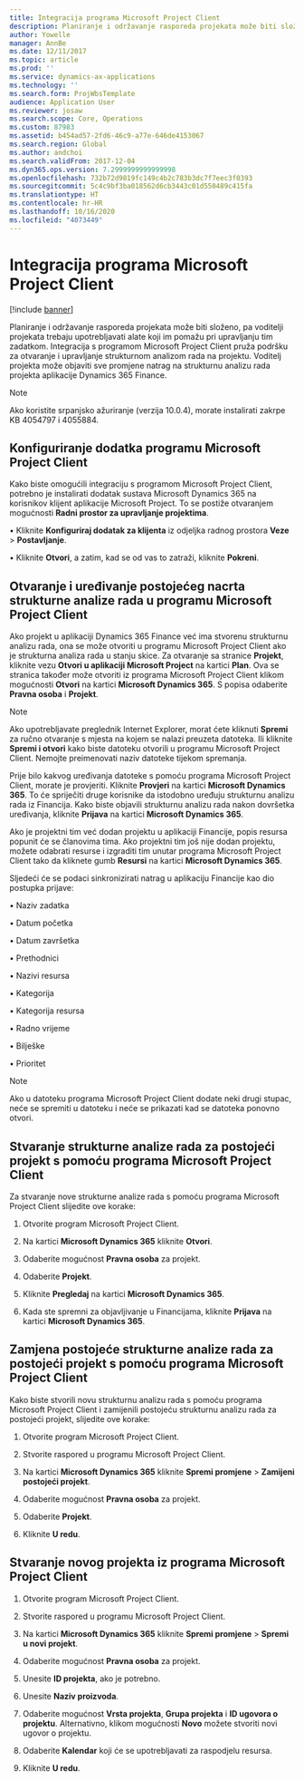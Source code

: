 ```yaml
---
title: Integracija programa Microsoft Project Client
description: Planiranje i održavanje rasporeda projekata može biti složeno, pa voditelji projekata trebaju upotrebljavati alate koji im pomažu pri upravljanju tim zadatkom. Integracija s programom Microsoft Project Client pruža podršku za otvaranje i upravljanje strukturnom analizom rada na projektu.
author: Yowelle
manager: AnnBe
ms.date: 12/11/2017
ms.topic: article
ms.prod: ''
ms.service: dynamics-ax-applications
ms.technology: ''
ms.search.form: ProjWbsTemplate
audience: Application User
ms.reviewer: josaw
ms.search.scope: Core, Operations
ms.custom: 87983
ms.assetid: b454ad57-2fd6-46c9-a77e-646de4153067
ms.search.region: Global
ms.author: andchoi
ms.search.validFrom: 2017-12-04
ms.dyn365.ops.version: 7.2999999999999998
ms.openlocfilehash: 732b72d9819fc149c4b2c783b3dc7f7eec3f0393
ms.sourcegitcommit: 5c4c9bf3ba018562d6cb3443c01d550489c415fa
ms.translationtype: HT
ms.contentlocale: hr-HR
ms.lasthandoff: 10/16/2020
ms.locfileid: "4073449"
---
```

# <a name="microsoft-project-client-integration"></a>Integracija programa Microsoft Project Client

[!include [banner](../includes/banner.md)]

Planiranje i održavanje rasporeda projekata može biti složeno, pa voditelji projekata trebaju upotrebljavati alate koji im pomažu pri upravljanju tim zadatkom. Integracija s programom Microsoft Project Client pruža podršku za otvaranje i upravljanje strukturnom analizom rada na projektu. Voditelj projekta može objaviti sve promjene natrag na strukturnu analizu rada projekta aplikacije Dynamics 365 Finance.

> [!NOTE]
> Ako koristite srpanjsko ažuriranje (verzija 10.0.4), morate instalirati zakrpe KB 4054797 i 4055884.

## <a name="configure-the-microsoft-project-client-add-in"></a>Konfiguriranje dodatka programu Microsoft Project Client
Kako biste omogućili integraciju s programom Microsoft Project Client, potrebno je instalirati dodatak sustava Microsoft Dynamics 365 na korisnikov klijent aplikacije Microsoft Project. To se postiže otvaranjem mogućnosti **Radni prostor za upravljanje projektima**.

•   Kliknite **Konfiguriraj dodatak za klijenta** iz odjeljka radnog prostora **Veze** > **Postavljanje**.

•   Kliknite **Otvori**, a zatim, kad se od vas to zatraži, kliknite **Pokreni**.

## <a name="open-and-edit-an-existing-draft-work-breakdown-structure-in-microsoft-project-client"></a>Otvaranje i uređivanje postojećeg nacrta strukturne analize rada u programu Microsoft Project Client
Ako projekt u aplikaciji Dynamics 365 Finance već ima stvorenu strukturnu analizu rada, ona se može otvoriti u programu Microsoft Project Client ako je strukturna analiza rada u stanju skice. Za otvaranje sa stranice **Projekt**, kliknite vezu **Otvori u aplikaciji Microsoft Project** na kartici **Plan**. Ova se stranica također može otvoriti iz programa Microsoft Project Client klikom mogućnosti **Otvori** na kartici **Microsoft Dynamics 365**. S popisa odaberite **Pravna osoba** i **Projekt**.

> [!NOTE]
> Ako upotrebljavate preglednik Internet Explorer, morat ćete kliknuti **Spremi** za ručno otvaranje s mjesta na kojem se nalazi preuzeta datoteka. Ili kliknite **Spremi i otvori** kako biste datoteku otvorili u programu Microsoft Project Client. Nemojte preimenovati naziv datoteke tijekom spremanja.

Prije bilo kakvog uređivanja datoteke s pomoću programa Microsoft Project Client, morate je provjeriti. Kliknite **Provjeri** na kartici **Microsoft Dynamics 365**. To će spriječiti druge korisnike da istodobno uređuju strukturnu analizu rada iz Financija. Kako biste objavili strukturnu analizu rada nakon dovršetka uređivanja, kliknite **Prijava** na kartici **Microsoft Dynamics 365**.

Ako je projektni tim već dodan projektu u aplikaciji Financije, popis resursa popunit će se članovima tima. Ako projektni tim još nije dodan projektu, možete odabrati resurse i izgraditi tim unutar programa Microsoft Project Client tako da kliknete gumb **Resursi** na kartici **Microsoft Dynamics 365**. 

Sljedeći će se podaci sinkronizirati natrag u aplikaciju Financije kao dio postupka prijave:

•   Naziv zadatka

•   Datum početka

•   Datum završetka

•   Prethodnici

•   Nazivi resursa

•   Kategorija

•   Kategorija resursa

•   Radno vrijeme

•   Bilješke

•   Prioritet

> [!NOTE]
> Ako u datoteku programa Microsoft Project Client dodate neki drugi stupac, neće se spremiti u datoteku i neće se prikazati kad se datoteka ponovno otvori.

## <a name="create-the-work-breakdown-structure-for-an-existing-project-using-microsoft-project-client"></a>Stvaranje strukturne analize rada za postojeći projekt s pomoću programa Microsoft Project Client
Za stvaranje nove strukturne analize rada s pomoću programa Microsoft Project Client slijedite ove korake:


1.  Otvorite program Microsoft Project Client.

2.  Na kartici **Microsoft Dynamics 365** kliknite **Otvori**.

3.  Odaberite mogućnost **Pravna osoba** za projekt.

4.  Odaberite **Projekt**.

5.  Kliknite **Pregledaj** na kartici **Microsoft Dynamics 365**.

6.  Kada ste spremni za objavljivanje u Financijama, kliknite **Prijava** na kartici **Microsoft Dynamics 365**.

## <a name="replace-the-existing-work-breakdown-structure-for-an-existing-project-using-microsoft-project-client"></a>Zamjena postojeće strukturne analize rada za postojeći projekt s pomoću programa Microsoft Project Client
Kako biste stvorili novu strukturnu analizu rada s pomoću programa Microsoft Project Client i zamijenili postojeću strukturnu analizu rada za postojeći projekt, slijedite ove korake:

1.  Otvorite program Microsoft Project Client.

2.  Stvorite raspored u programu Microsoft Project Client.

3.  Na kartici **Microsoft Dynamics 365** kliknite **Spremi promjene** > **Zamijeni postojeći projekt**.

4.  Odaberite mogućnost **Pravna osoba** za projekt.

5.  Odaberite **Projekt**.

6.  Kliknite **U redu**.

## <a name="create-a-new-project-from-within-microsoft-project-client"></a>Stvaranje novog projekta iz programa Microsoft Project Client


1.  Otvorite program Microsoft Project Client.

2.  Stvorite raspored u programu Microsoft Project Client.

3.  Na kartici **Microsoft Dynamics 365** kliknite **Spremi promjene** > **Spremi u novi projekt**.

4.  Odaberite mogućnost **Pravna osoba** za projekt.

5.  Unesite **ID projekta**, ako je potrebno.

6.  Unesite **Naziv proizvoda**.

7.  Odaberite mogućnost **Vrsta projekta**, **Grupa projekta** i **ID ugovora o projektu**. Alternativno, klikom mogućnosti **Novo** možete stvoriti novi ugovor o projektu.

8.  Odaberite **Kalendar** koji će se upotrebljavati za raspodjelu resursa.

11. Kliknite **U redu**.
